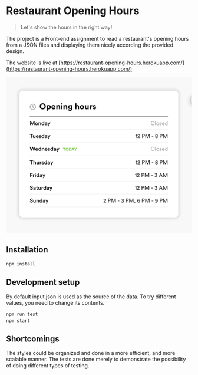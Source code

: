 # Restaurant Opening Hours
> Let's show the hours in the right way!

The project is a Front-end assignment to read a restaurant's opening hours from a JSON files and displaying them nicely according the provided design.

The website is live at [https://restaurant-opening-hours.herokuapp.com/](https://restaurant-opening-hours.herokuapp.com/)


![](screenshot.jpg)

## Installation

```sh
npm install
```

## Development setup

By default input.json is used as the source of the data. To try different values, you need to change its contents.

```sh
npm run test
npm start
```

## Shortcomings

The styles could be organized and done in a more efficient, and more scalable manner. The tests are done merely to demonstrate the possibility of doing different types of testing. 
